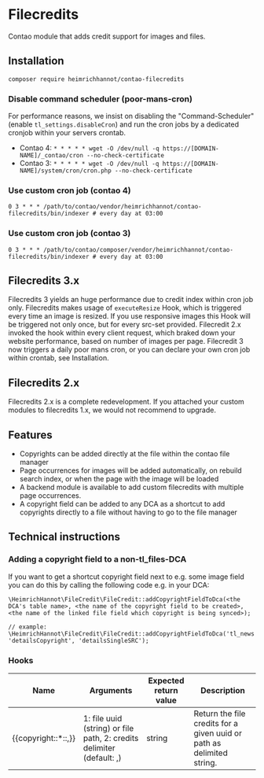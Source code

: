 # Filecredits

Contao module that adds credit support for images and files.

## Installation

```
composer require heimrichhannot/contao-filecredits
```

### Disable command scheduler (poor-mans-cron) 

For performance reasons, we insist on disabling the "Command-Scheduler" (enable `tl_settings.disableCron`) and run the cron jobs by a dedicated cronjob within your servers crontab.

- Contao 4: `* * * * * wget -O /dev/null -q https://[DOMAIN-NAME]/_contao/cron --no-check-certificate`  
- Contao 3: `* * * * * wget -O /dev/null -q https://[DOMAIN-NAME]/system/cron/cron.php --no-check-certificate`

### Use custom cron job (contao 4)
```
0 3 * * * /path/to/contao/vendor/heimrichhannot/contao-filecredits/bin/indexer # every day at 03:00 
```

### Use custom cron job (contao 3)
```
0 3 * * * /path/to/contao/composer/vendor/heimrichhannot/contao-filecredits/bin/indexer # every day at 03:00 
```

## Filecredits 3.x

Filecredits 3 yields an huge performance due to credit index within cron job only. Filecredits makes usage of `executeResize` Hook, which is triggered
every time an image is resized. If you use responsive images this Hook will be triggered not only once, but for every src-set provided.
Filecredit 2.x invoked the hook within every client request, which braked down your website performance, based on number of images per page.
Filecredit 3 now triggers a daily poor mans cron, or you can declare your own cron job within crontab, see Installation. 

## Filecredits 2.x

Filecredits 2.x is a complete redevelopment. If you attached your custom modules to filecredits 1.x, we would not recommend to upgrade.

## Features

- Copyrights can be added directly at the file within the contao file manager
- Page occurrences for images will be added automatically, on rebuild search index, or when the page with the image will be loaded
- A backend module is available to add custom filecredits with multiple page occurrences.
- A copyright field can be added to any DCA as a shortcut to add copyrights directly to a file without having to go to the file manager

## Technical instructions

### Adding a copyright field to a non-tl_files-DCA

If you want to get a shortcut copyright field next to e.g. some image field you can do this by calling the following code e.g. in your DCA:

```
\HeimrichHannot\FileCredit\FileCredit::addCopyrightFieldToDca(<the DCA's table name>, <the name of the copyright field to be created>, <the name of the linked file field which copyright is being synced>);

// example:
\HeimrichHannot\FileCredit\FileCredit::addCopyrightFieldToDca('tl_news', 'detailsCopyright', 'detailsSingleSRC');
```

### Hooks

Name | Arguments | Expected return value | Description
---- | --------- | --------------------- | -----------
{{copyright::*::,}} | 1: file uuid (string) or file path, 2: credits delimiter (default: ,) | string | Return the file credits for a given uuid or path as delimited string.
